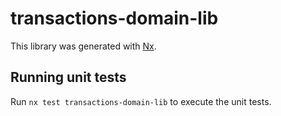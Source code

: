 # transactions-domain-lib

This library was generated with [Nx](https://nx.dev).

## Running unit tests

Run `nx test transactions-domain-lib` to execute the unit tests.
